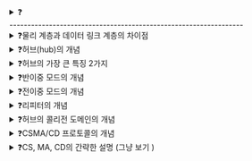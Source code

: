 <details>
<summary>❓</summary>

>""

</details>
-----------------------------------------------------------------
<details>
<summary>❓물리 계층과 데이터 링크 계층의 차이점</summary>

>"물리 계층에는 주소 개념이 없는 반면, 데이터 링크 계층에는 MAC 주소와 같은 주소 개념이 존재한다."
![image](https://github.com/user-attachments/assets/3c7e7688-6cfa-4d81-a106-c2d85142ca67)

</details>

<details>
<summary>❓허브(hub)의 개념</summary>

>"허브는 물리 계층의 네트워크 장비로, 여러 대의 호스트를 연결하는 장치이다. 커넥터 연결 지점인 포트(port)를 가지고 있다."
![image](https://github.com/user-attachments/assets/2b953928-3e51-4ab9-a328-e5264799a27e)

</details>

<details>
<summary>❓허브의 가장 큰 특징 2가지</summary>

>"허브는 전달받은 신호를 그대로 송신지를 제외한 다른 포트로 다시 내보내며, 반이중 모드로 통신한다."
![image](https://github.com/user-attachments/assets/7059dbbe-db60-4ec1-9447-926ebcf3691d)
![image](https://github.com/user-attachments/assets/1ffa3ecd-aeb2-4a42-afbb-199f9ae9ed5d)

</details>

<details>
<summary>❓반이중 모드의 개념</summary>

>"반이중 모드(half duplex)는 1차선 도로처럼 동시에 송수신이 번갈아해서 동시에 송수신이 불가능한 통신 방식이다."
![image](https://github.com/user-attachments/assets/ac01ab4c-da50-4418-bb78-833774cfe501)

</details>

<details>
<summary>❓전이중 모드의 개념</summary>

>"전이중 모드(full duplex)는 2차선 도로처럼 송수신을 양방향으로 할 수 있는 통신 방식이다."
![image](https://github.com/user-attachments/assets/069fa798-e873-48a6-a3a5-eb7a1fada320)

</details>

<details>
<summary>❓리피터의 개념</summary>

>"리피터(repeater)는 물리 계층의 장비로, 전기 신호가 감소하거나 왜곡되는 것을 방지하기 위해 전기 신호를 증폭시켜주는 장비이다. ( 허브는 보통 이런 리피터의 기능을 포함함 )"

</details>

<details>
<summary>❓허브의 콜리전 도메인의 개념</summary>

>"허브에 동시에 신호를 송신하면 충돌(collison)이 발생하는데, 이러한 충돌이 발생할 수 있는 영역을 콜리전 도메인(collision domain)이라고 한다. 허브에 연결된 호스트들은 모두 같은 콜리전 도메인에 속함."
![image](https://github.com/user-attachments/assets/a5b6421f-fe19-4820-b0cc-147526e5e929)
![image](https://github.com/user-attachments/assets/aa388c05-0d0e-481d-b84a-c1f931a5858c)

</details>

<details>
<summary>❓CSMA/CD 프로토콜의 개념</summary>

>"반이중 이더넷 네트워크에서 충돌을 방지하는 대표적인 프로토콜이다."

</details>

<details>
<summary>❓CS, MA, CD의 간략한 설명 (그냥 보기 )</summary>

>"CS는 캐리어 감지(통신 매체의 사용 가능 여부 검사), MA는 다중 접근, CD는 충돌 검출(Collision Detection)을 말한다. 충돌 발생 시 잼 신호를 보내고, 대기 후 다시 전송함."
![image](https://github.com/user-attachments/assets/3793c3d0-7a5f-43b2-ba57-923c4e8ced80)
>![image](https://github.com/user-attachments/assets/b61095a7-4b7f-4c0c-b264-c5a698c88e2c)
![image](https://github.com/user-attachments/assets/b56622fe-7382-44a2-86e6-edc0587a018f)


</details>
